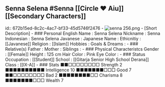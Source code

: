 ## Senna Selena #Senna  [[Circle ❤️ Aiu]]  [[Secondary Characters]]
id:: 672b15ed-8c2c-4ac7-bf33-45d5746f2476
	- ![senna 256.png](../assets/senna_256_1730882273764_0.png)
	- [Short Description]
	- ### Personal
	  English Name                  : Senna Selena
	  Nickname                      : Senna
	  Indonesian                    : Senna Selena
	  Javanese                      : 
	  Japanese Name                 : 
	  Ethicnitiy                    : [[Javanese]] 
	  Religion                      : [[Islam]]
	  Hobbies                       : 
	  Goals & Dreams                :
	- ### Relative(s)
	  Father                        : 
	  Mother                        : 
	  Siblings                      :
	- ### Physical Characteristcs
	  Gender                        : [[Female]] 
	  Height                        : 125 cm
	  Hair Color                    : Pink
	  Eye Color                     :
	- ### Status
	  Occupation                    : [[Student]] 
	  School                        : [[Gitarja Senior High School Derana]] 
	  Class                         : [[IX-A]]
	- ### Stats
	  ■■□□□□□□□□ Strength 2         ■■■■■■■■■■ Intelligence 10
	  ■■■■■■■□□□ Good     7         ■■□□□□□□□□ Bad          2
	  ■■■■■■■■□□ Charisma 8         ■■■■■■■□□□ Wealth       7